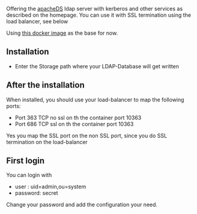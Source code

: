 Offering the [apacheDS](https://directory.apache.org/apacheds/) ldap server with kerberos and other services
as described on the homepage. You can use it with SSL termination using the load balancer, see below

Using [this docker image](https://hub.docker.com/r/h3nrik/apacheds/~/dockerfile/) as the base for now.

## Installation

+ Enter the Storage path where your LDAP-Database will get written

## After the installation

When installed, you should use your load-balancer to map the following ports:

+ Port 363 TCP no ssl on th the container port 10363
+ Port 686 TCP ssl on th the container port 10363

Yes you map the SSL port on the non SSL port, since you do SSL termination on the load-balancer

## First login

You can login with 
+ user : uid=admin,ou=system
+ password: secret

Change your password and add the configuration your need.